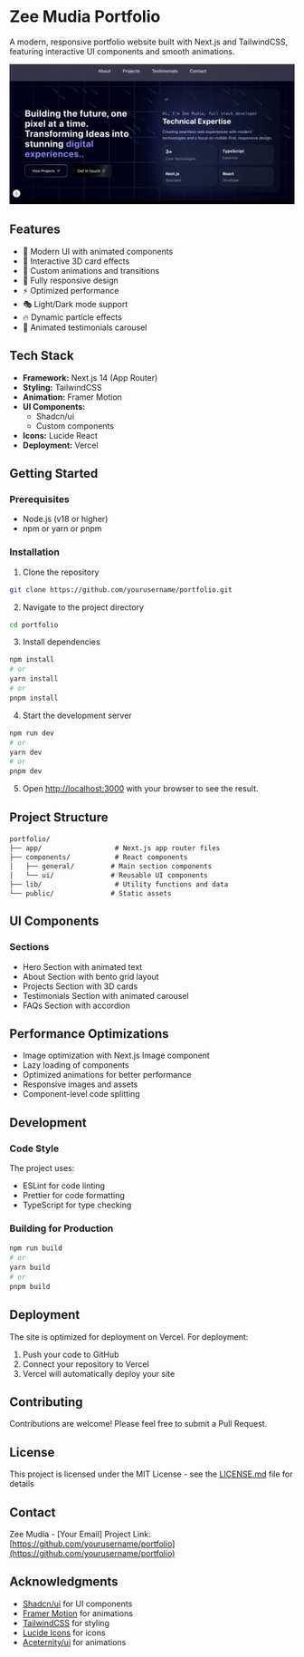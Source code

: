 # Zee Mudia Portfolio

A modern, responsive portfolio website built with Next.js and TailwindCSS, featuring interactive UI components and smooth animations.

![Portfolio Preview](/public/preview.webp)

## Features

- 🎨 Modern UI with animated components
- 💫 Interactive 3D card effects
- 🌟 Custom animations and transitions
- 📱 Fully responsive design
- ⚡ Optimized performance
- 🎭 Light/Dark mode support
- 🔥 Dynamic particle effects
- 🎪 Animated testimonials carousel

## Tech Stack

- **Framework:** Next.js 14 (App Router)
- **Styling:** TailwindCSS
- **Animation:** Framer Motion
- **UI Components:**
  - Shadcn/ui
  - Custom components
- **Icons:** Lucide React
- **Deployment:** Vercel

## Getting Started

### Prerequisites

- Node.js (v18 or higher)
- npm or yarn or pnpm

### Installation

1. Clone the repository

```bash
git clone https://github.com/yourusername/portfolio.git
```

2. Navigate to the project directory

```bash
cd portfolio
```

3. Install dependencies

```bash
npm install
# or
yarn install
# or
pnpm install
```

4. Start the development server

```bash
npm run dev
# or
yarn dev
# or
pnpm dev
```

5. Open [http://localhost:3000](http://localhost:3000) with your browser to see the result.

## Project Structure

```
portfolio/
├── app/                  # Next.js app router files
├── components/           # React components
│   ├── general/         # Main section components
│   └── ui/              # Reusable UI components
├── lib/                  # Utility functions and data
└── public/              # Static assets
```

## UI Components

### Sections

- Hero Section with animated text
- About Section with bento grid layout
- Projects Section with 3D cards
- Testimonials Section with animated carousel
- FAQs Section with accordion

## Performance Optimizations

- Image optimization with Next.js Image component
- Lazy loading of components
- Optimized animations for better performance
- Responsive images and assets
- Component-level code splitting

## Development

### Code Style

The project uses:

- ESLint for code linting
- Prettier for code formatting
- TypeScript for type checking

### Building for Production

```bash
npm run build
# or
yarn build
# or
pnpm build
```

## Deployment

The site is optimized for deployment on Vercel. For deployment:

1. Push your code to GitHub
2. Connect your repository to Vercel
3. Vercel will automatically deploy your site

## Contributing

Contributions are welcome! Please feel free to submit a Pull Request.

## License

This project is licensed under the MIT License - see the [LICENSE.md](LICENSE.md) file for details

## Contact

Zee Mudia - [Your Email]
Project Link: [https://github.com/yourusername/portfolio](https://github.com/yourusername/portfolio)

## Acknowledgments

- [Shadcn/ui](https://ui.shadcn.com/) for UI components
- [Framer Motion](https://www.framer.com/motion/) for animations
- [TailwindCSS](https://tailwindcss.com/) for styling
- [Lucide Icons](https://lucide.dev/) for icons
- [Aceternity/ui](https://ui.aceternity.com/) for animations
